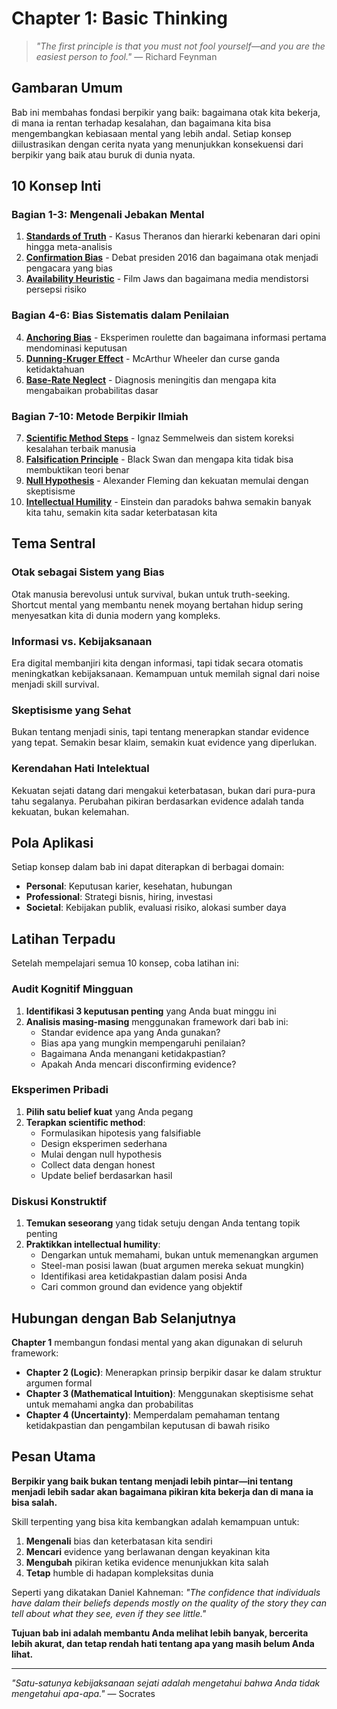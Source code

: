 # Chapter 1: Basic Thinking

> *"The first principle is that you must not fool yourself—and you are the easiest person to fool."* — Richard Feynman

## Gambaran Umum

Bab ini membahas fondasi berpikir yang baik: bagaimana otak kita bekerja, di mana ia rentan terhadap kesalahan, dan bagaimana kita bisa mengembangkan kebiasaan mental yang lebih andal. Setiap konsep diilustrasikan dengan cerita nyata yang menunjukkan konsekuensi dari berpikir yang baik atau buruk di dunia nyata.

## 10 Konsep Inti

### Bagian 1-3: Mengenali Jebakan Mental
1. **[Standards of Truth](001-standards-of-truth.md)** - Kasus Theranos dan hierarki kebenaran dari opini hingga meta-analisis
2. **[Confirmation Bias](002-confirmation-bias.md)** - Debat presiden 2016 dan bagaimana otak menjadi pengacara yang bias
3. **[Availability Heuristic](003-availability-heuristic.md)** - Film Jaws dan bagaimana media mendistorsi persepsi risiko

### Bagian 4-6: Bias Sistematis dalam Penilaian
4. **[Anchoring Bias](004-anchoring-bias.md)** - Eksperimen roulette dan bagaimana informasi pertama mendominasi keputusan
5. **[Dunning-Kruger Effect](005-dunning-kruger-effect.md)** - McArthur Wheeler dan curse ganda ketidaktahuan
6. **[Base-Rate Neglect](006-base-rate-neglect.md)** - Diagnosis meningitis dan mengapa kita mengabaikan probabilitas dasar

### Bagian 7-10: Metode Berpikir Ilmiah
7. **[Scientific Method Steps](007-scientific-method-steps.md)** - Ignaz Semmelweis dan sistem koreksi kesalahan terbaik manusia
8. **[Falsification Principle](008-falsification-principle.md)** - Black Swan dan mengapa kita tidak bisa membuktikan teori benar
9. **[Null Hypothesis](009-null-hypothesis.md)** - Alexander Fleming dan kekuatan memulai dengan skeptisisme
10. **[Intellectual Humility](010-intellectual-humility.md)** - Einstein dan paradoks bahwa semakin banyak kita tahu, semakin kita sadar keterbatasan kita

## Tema Sentral

### Otak sebagai Sistem yang Bias
Otak manusia berevolusi untuk survival, bukan untuk truth-seeking. Shortcut mental yang membantu nenek moyang bertahan hidup sering menyesatkan kita di dunia modern yang kompleks.

### Informasi vs. Kebijaksanaan
Era digital membanjiri kita dengan informasi, tapi tidak secara otomatis meningkatkan kebijaksanaan. Kemampuan untuk memilah signal dari noise menjadi skill survival.

### Skeptisisme yang Sehat
Bukan tentang menjadi sinis, tapi tentang menerapkan standar evidence yang tepat. Semakin besar klaim, semakin kuat evidence yang diperlukan.

### Kerendahan Hati Intelektual
Kekuatan sejati datang dari mengakui keterbatasan, bukan dari pura-pura tahu segalanya. Perubahan pikiran berdasarkan evidence adalah tanda kekuatan, bukan kelemahan.

## Pola Aplikasi

Setiap konsep dalam bab ini dapat diterapkan di berbagai domain:

- **Personal**: Keputusan karier, kesehatan, hubungan
- **Professional**: Strategi bisnis, hiring, investasi
- **Societal**: Kebijakan publik, evaluasi risiko, alokasi sumber daya

## Latihan Terpadu

Setelah mempelajari semua 10 konsep, coba latihan ini:

### Audit Kognitif Mingguan
1. **Identifikasi 3 keputusan penting** yang Anda buat minggu ini
2. **Analisis masing-masing** menggunakan framework dari bab ini:
   - Standar evidence apa yang Anda gunakan?
   - Bias apa yang mungkin mempengaruhi penilaian?
   - Bagaimana Anda menangani ketidakpastian?
   - Apakah Anda mencari disconfirming evidence?

### Eksperimen Pribadi
1. **Pilih satu belief kuat** yang Anda pegang
2. **Terapkan scientific method**: 
   - Formulasikan hipotesis yang falsifiable
   - Design eksperimen sederhana
   - Mulai dengan null hypothesis
   - Collect data dengan honest
   - Update belief berdasarkan hasil

### Diskusi Konstruktif
1. **Temukan seseorang** yang tidak setuju dengan Anda tentang topik penting
2. **Praktikkan intellectual humility**:
   - Dengarkan untuk memahami, bukan untuk memenangkan argumen
   - Steel-man posisi lawan (buat argumen mereka sekuat mungkin)
   - Identifikasi area ketidakpastian dalam posisi Anda
   - Cari common ground dan evidence yang objektif

## Hubungan dengan Bab Selanjutnya

**Chapter 1** membangun fondasi mental yang akan digunakan di seluruh framework:

- **Chapter 2 (Logic)**: Menerapkan prinsip berpikir dasar ke dalam struktur argumen formal
- **Chapter 3 (Mathematical Intuition)**: Menggunakan skeptisisme sehat untuk memahami angka dan probabilitas  
- **Chapter 4 (Uncertainty)**: Memperdalam pemahaman tentang ketidakpastian dan pengambilan keputusan di bawah risiko

## Pesan Utama

**Berpikir yang baik bukan tentang menjadi lebih pintar—ini tentang menjadi lebih sadar akan bagaimana pikiran kita bekerja dan di mana ia bisa salah.**

Skill terpenting yang bisa kita kembangkan adalah kemampuan untuk:
1. **Mengenali** bias dan keterbatasan kita sendiri
2. **Mencari** evidence yang berlawanan dengan keyakinan kita
3. **Mengubah** pikiran ketika evidence menunjukkan kita salah
4. **Tetap** humble di hadapan kompleksitas dunia

Seperti yang dikatakan Daniel Kahneman: *"The confidence that individuals have dalam their beliefs depends mostly on the quality of the story they can tell about what they see, even if they see little."*

**Tujuan bab ini adalah membantu Anda melihat lebih banyak, bercerita lebih akurat, dan tetap rendah hati tentang apa yang masih belum Anda lihat.**

---

*"Satu-satunya kebijaksanaan sejati adalah mengetahui bahwa Anda tidak mengetahui apa-apa."* — Socrates